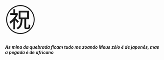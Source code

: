 <span style='font-size:100px;'>&#12951;</span>
<i><b><p>As mina da quebrada ficam tudo me zoando
Meus zóio é de japonês, mas a pegada é de africano</p></b>




